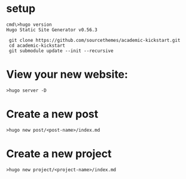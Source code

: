 # setup 

```
cmd\>hugo version
Hugo Static Site Generator v0.56.3
```


```
 git clone https://github.com/sourcethemes/academic-kickstart.git 
 cd academic-kickstart
 git submodule update --init --recursive
```

# View your new website:
    
    >hugo server -D

#  Create a new post

    >hugo new post/<post-name>/index.md

# Create a new project

    >hugo new project/<project-name>/index.md